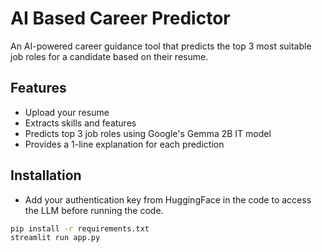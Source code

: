 # AI Based Career Predictor

An AI-powered career guidance tool that predicts the top 3 most suitable job roles for a candidate based on their resume.

## Features
- Upload your resume
- Extracts skills and features
- Predicts top 3 job roles using Google's Gemma 2B IT model
- Provides a 1-line explanation for each prediction

## Installation
- Add your authentication key from HuggingFace in the code to access the LLM before running the code.
```bash
pip install -r requirements.txt
streamlit run app.py

